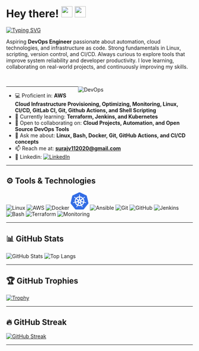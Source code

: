 # Hey there! <img src="https://media2.giphy.com/media/Lm5hxmmI6ucOQGfjKj/giphy.gif" width="30" height="30"> <img src="https://media.tenor.com/images/2adfe94e69139f3e22623b61d375a7a7/tenor.gif" width="30" height="30">

[![Typing SVG](https://readme-typing-svg.herokuapp.com?font=Fira+Code&color=00ADB5&size=25&lines=Hi!+I'm+Suraj;Aspiring+DevOps+Engineer;Cloud+%7C+CI%2FCD+%7C+Linux+%7C+Docker+%7C+K8s)](https://git.io/typing-svg)

Aspiring **DevOps Engineer** passionate about automation, cloud technologies, and infrastructure as code. Strong fundamentals in Linux, scripting, version control, and CI/CD. Always curious to explore tools that improve system reliability and developer productivity. I love learning, collaborating on real-world projects, and continuously improving my skills.

<p align="left">
  <img />
</p>

<img align="right" alt="DevOps" width="310px" src="https://media4.giphy.com/media/qgQUggAC3Pfv687qPC/giphy.gif"/>

---

- 💻 Proficient in: **AWS Cloud Infrastructure Provisioning, Optimizing, Monitoring, Linux, CI/CD, GitLab CI, Git, Github Actions, and Shell Scripting**
- 🌱 Currently learning: **Terraform, Jenkins, and Kubernetes**
- 🔧 Open to collaborating on: **Cloud Projects, Automation, and Open Source DevOps Tools**
- 💬 Ask me about: **Linux, Bash, Docker, Git, GitHub Actions, and CI/CD concepts**
- 📫 Reach me at: **surajv112020@gmail.com**
- 🧩 Linkedin: [![LinkedIn](https://img.shields.io/badge/LinkedIn-Profile-blue?logo=linkedin)](https://www.linkedin.com/in/surajv112020/)


---

## ⚙️ Tools & Technologies

<p align="left">
  <img src="https://img.icons8.com/color/48/000000/linux.png" alt="Linux" />
  <img src="https://img.icons8.com/color/48/000000/amazon-web-services.png" alt="AWS" />
  <img src="https://img.icons8.com/color/48/000000/docker.png" alt="Docker" />
  <img src="https://raw.githubusercontent.com/devicons/devicon/master/icons/kubernetes/kubernetes-plain.svg" width="48" height="48" alt="Kubernetes" />
  <img src="https://img.icons8.com/fluency/48/ansible.png" alt="Ansible" />
  <img src="https://img.icons8.com/color/48/000000/git.png" alt="Git" />
  <img src="https://img.icons8.com/color/48/000000/github.png" alt="GitHub" />
  <img src="https://img.icons8.com/external-tal-revivo-color-tal-revivo/48/external-jenkins-is-an-open-source-automation-server-logo-color-tal-revivo.png" alt="Jenkins" />
  <img src="https://img.icons8.com/color/48/000000/bash.png" alt="Bash" />
  <img src="https://img.icons8.com/fluency/48/terraform.png" alt="Terraform" />
  <img src="https://img.icons8.com/fluency/48/monitoring.png" alt="Monitoring" />
</p>

---

## 📊 GitHub Stats

![GitHub Stats](https://github-readme-stats.vercel.app/api?username=singhprakash14&show_icons=true&theme=radical)
![Top Langs](https://github-readme-stats.vercel.app/api/top-langs/?username=singhprakash14&layout=compact&theme=radical)

---

## 🏆 GitHub Trophies

[![Trophy](https://github-profile-trophy.vercel.app/?username=singhprakash14&theme=darkhub&margin-w=10&row=1)](https://github.com/ryo-ma/github-profile-trophy)

---

## 🔥 GitHub Streak

[![GitHub Streak](https://github-readme-streak-stats.herokuapp.com/?user=singhprakash14&theme=dark)](https://git.io/streak-stats)

---
